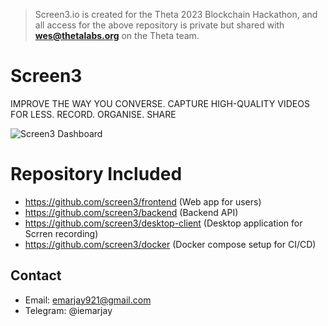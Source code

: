 > Screen3.io is created for the Theta 2023 Blockchain Hackathon, and all access for the above repository is private but shared with **wes@thetalabs.org** on the Theta team.

# Screen3

IMPROVE THE WAY YOU CONVERSE. CAPTURE HIGH-QUALITY VIDEOS FOR LESS. RECORD. ORGANISE. SHARE

![Screen3 Dashboard](http://screen3.io/screen3-preview.svg)


# Repository Included
* https://github.com/screen3/frontend (Web app for users)
* https://github.com/screen3/backend  (Backend API)
* https://github.com/screen3/desktop-client (Desktop application for Scrren recording)
* https://github.com/screen3/docker (Docker compose setup for CI/CD)

## Contact

* Email: emarjay921@gmail.com
* Telegram: @iemarjay

